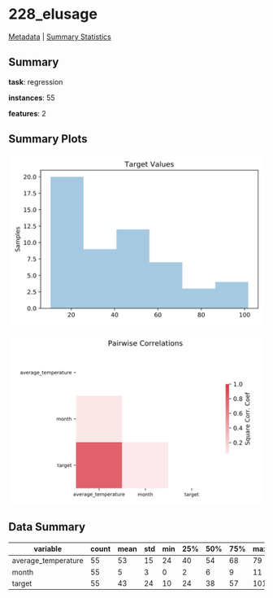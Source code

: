 # 228_elusage

[Metadata](metadata.yaml) | [Summary Statistics](summary_stats.csv)

## Summary

**task**: regression

**instances**: 55

**features**: 2

## Summary Plots

![Labels](label.svg)

![Corr](corr.svg)

## Data Summary

|	variable	|	count	|	mean	|	std	|	min	|	25%	|	50%	|	75%	|	max|
| --- | --- | --- | --- | --- | --- | --- | --- | --- |
|	average_temperature	|	55	|	53	|	15	|	24	|	40	|	54	|	68	|	79
|	month	|	55	|	5	|	3	|	0	|	2	|	6	|	9	|	11
|	target	|	55	|	43	|	24	|	10	|	24	|	38	|	57	|	101
